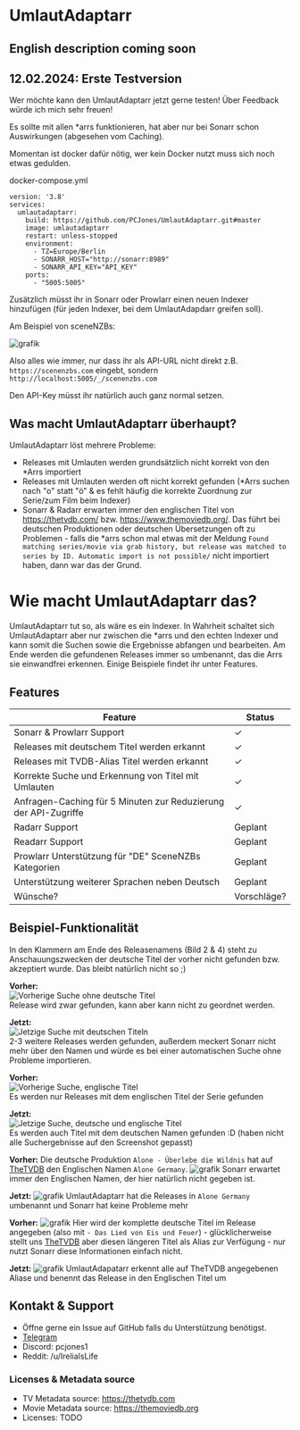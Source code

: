 # UmlautAdaptarr

## English description coming soon

## 12.02.2024: Erste Testversion
Wer möchte kann den UmlautAdaptarr jetzt gerne testen! Über Feedback würde ich mich sehr freuen!

Es sollte mit allen *arrs funktionieren, hat aber nur bei Sonarr schon Auswirkungen (abgesehen vom Caching).

Momentan ist docker dafür nötig, wer kein Docker nutzt muss sich noch etwas gedulden. 

docker-compose.yml
```
version: '3.8'
services:
  umlautadaptarr:
    build: https://github.com/PCJones/UmlautAdaptarr.git#master
    image: umlautadaptarr
    restart: unless-stopped
    environment:
      - TZ=Europe/Berlin
      - SONARR_HOST="http://sonarr:8989"
      - SONARR_API_KEY="API_KEY"
    ports:
      - "5005:5005" 
```

Zusätzlich müsst ihr in Sonarr oder Prowlarr einen neuen Indexer hinzufügen (für jeden Indexer, bei dem UmlautAdapdarr greifen soll).

Am Beispiel von sceneNZBs:

![grafik](https://github.com/PCJones/UmlautAdaptarr/assets/377223/97ca0aef-1a9e-4560-9374-c3a8215dafd2)

Also alles wie immer, nur dass ihr als API-URL nicht direkt z.B. `https://scenenzbs.com` eingebt, sondern 
`http://localhost:5005/_/scenenzbs.com`

Den API-Key müsst ihr natürlich auch ganz normal setzen.

## Was macht UmlautAdaptarr überhaupt?
UmlautAdaptarr löst mehrere Probleme:
- Releases mit Umlauten werden grundsätzlich nicht korrekt von den *Arrs importiert
- Releases mit Umlauten werden oft nicht korrekt gefunden (*Arrs suchen nach "o" statt "ö" & es fehlt häufig die korrekte Zuordnung zur Serie/zum Film beim Indexer)
- Sonarr & Radarr erwarten immer den englischen Titel von https://thetvdb.com/ bzw. https://www.themoviedb.org/. Das führt bei deutschen Produktionen oder deutschen Übersetzungen oft zu Problemen - falls die *arrs schon mal etwas mit der Meldung `Found matching series/movie via grab history, but release was matched to series by ID. Automatic import is not possible/` nicht importiert haben, dann war das der Grund.

# Wie macht UmlautAdaptarr das?
UmlautAdaptarr tut so, als wäre es ein Indexer. In Wahrheit schaltet sich UmlautAdaptarr aber nur zwischen die *arrs und den echten Indexer und kann somit die Suchen sowie die Ergebnisse abfangen und bearbeiten.
Am Ende werden die gefundenen Releases immer so umbenannt, das die Arrs sie einwandfrei erkennen.
Einige Beispiele findet ihr unter Features.


## Features

| Feature                                                           | Status        |
|-------------------------------------------------------------------|---------------|
| Sonarr & Prowlarr Support                                         | ✓             |
| Releases mit deutschem Titel werden erkannt   | ✓             |
| Releases mit TVDB-Alias Titel werden erkannt  | ✓             |
| Korrekte Suche und Erkennung von Titel mit Umlauten                            | ✓             |
| Anfragen-Caching für 5 Minuten zur Reduzierung der API-Zugriffe   | ✓             |
| Radarr Support                                                    | Geplant       |
| Readarr Support                                                   | Geplant       |
| Prowlarr Unterstützung für "DE" SceneNZBs Kategorien              | Geplant       |
| Unterstützung weiterer Sprachen neben Deutsch                     | Geplant       |
| Wünsche?                                                          | Vorschläge?   |

## Beispiel-Funktionalität
In den Klammern am Ende des Releasenamens (Bild 2 & 4) steht zu Anschauungszwecken der deutsche Titel der vorher nicht gefunden bzw. akzeptiert wurde. Das bleibt natürlich nicht so ;)

**Vorher:**  
![Vorherige Suche ohne deutsche Titel](https://i.imgur.com/7pfRzgH.png)  
Release wird zwar gefunden, kann aber kann nicht zu geordnet werden.

**Jetzt:**  
![Jetzige Suche mit deutschen Titeln](https://i.imgur.com/k55YIN9.png)  
2-3 weitere Releases werden gefunden, außerdem meckert Sonarr nicht mehr über den Namen und würde es bei einer automatischen Suche ohne Probleme importieren.

**Vorher:**  
![Vorherige Suche, englische Titel](https://i.imgur.com/pbRlOeX.png)  
Es werden nur Releases mit dem englischen Titel der Serie gefunden

**Jetzt:**  
![Jetzige Suche, deutsche und englische Titel](https://i.imgur.com/eeq0Voj.png)  
Es werden auch Titel mit dem deutschen Namen gefunden :D (haben nicht alle Suchergebnisse auf den Screenshot gepasst)

**Vorher:**
Die deutsche Produktion `Alone - Überlebe die Wildnis` hat auf [TheTVDB](https://thetvdb.com/series/alone-uberlebe-die-wildnis) den Englischen Namen `Alone Germany`.
![grafik](https://github.com/PCJones/UmlautAdaptarr/assets/377223/62158f77-ecc2-4747-af85-4b8f94f51ab4)
Sonarr erwartet immer den Englischen Namen, der hier natürlich nicht gegeben ist.

**Jetzt:**
![grafik](https://github.com/PCJones/UmlautAdaptarr/assets/377223/57539ffc-b8a6-4255-a7f8-03079c10b1e8)
UmlautAdaptarr hat die Releases in `Alone Germany` umbenannt und Sonarr hat keine Probleme mehr

**Vorher:**
![grafik](https://github.com/PCJones/UmlautAdaptarr/assets/377223/8f3297bd-ebe4-42de-b4e6-952882c8b902)
Hier wird der komplette deutsche Titel im Release angegeben (also mit `- Das Lied von Eis und Feuer`) - glücklicherweise stellt uns [TheTVDB](https://thetvdb.com/series/game-of-thrones) aber diesen längeren Titel als Alias zur Verfügung - nur nutzt Sonarr diese Informationen einfach nicht.

**Jetzt:**
![grafik](https://github.com/PCJones/UmlautAdaptarr/assets/377223/52f0caf5-6e9d-442e-9018-ba29f954a890)
UmlautAdapatarr erkennt alle auf TheTVDB angegebenen Aliase und benennt das Release in den Englischen Titel um

## Kontakt & Support
- Öffne gerne ein Issue auf GitHub falls du Unterstützung benötigst.
- [Telegram](https://t.me/pc_jones)
- Discord: pcjones1
- Reddit: /u/IreliaIsLife


### Licenses & Metadata source
- TV Metadata source: https://thetvdb.com
- Movie Metadata source: https://themoviedb.org
- Licenses: TODO

